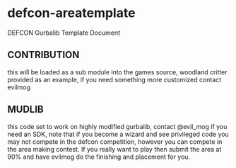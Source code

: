 # defcon-areatemplate
DEFCON Gurbalib Template Document

## CONTRIBUTION
this will be loaded as a sub module into the games source, woodland critter provided as an example, if you need something more customized contact evilmog

## MUDLIB

this code set to work on highly modified gurbalib, contact @evil_mog if you need an SDK, note that if you become a wizard and see privileged code you may not compete in the defcon competition, however you can compete in the area making contest.  If you really want to play then submit the area at 90% and have evilmog do the finishing and placement for you.

